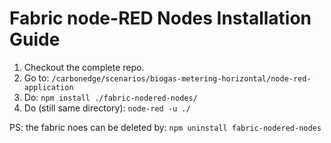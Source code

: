 # Fabric node-RED Nodes Installation Guide

   1. Checkout the complete repo.
   2. Go to: `/carbonedge/scenarios/biogas-metering-horizontal/node-red-application`
   3. Do: `npm install ./fabric-nodered-nodes/`
   4. Do (still same directory): `node-red -u ./`

PS: the fabric noes can be deleted by: `npm uninstall fabric-nodered-nodes`
